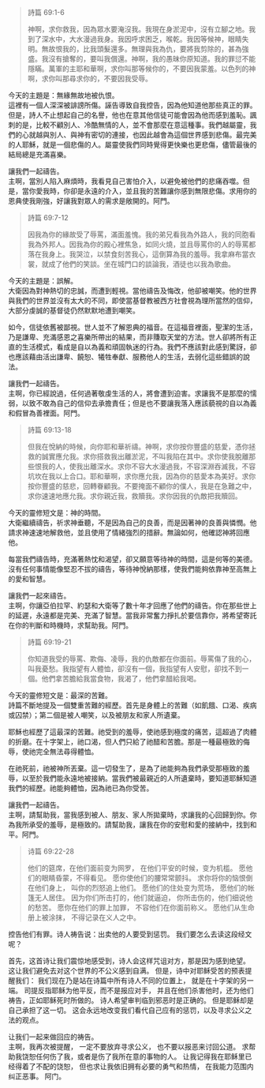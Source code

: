 > 詩篇 69:1-6
> 
> 神啊，求你救我，因為眾水要淹沒我。我現在身淤泥中，沒有立腳之地。我到了深水中，大水漫過我身。我因呼求困乏，喉乾。我因等候神，眼睛失明。無故恨我的，比我頭髮還多。無理與我為仇，要將我剪除的，甚為強盛。我沒有搶奪的，要叫我償還。神啊，我的愚昧你原知道。我的罪愆不能隱瞞。萬軍的主耶和華啊，求你叫那等候你的，不要因我蒙羞。以色列的神啊，求你叫那尋求你的，不要因我受辱。

今天的主題是：無緣無故地被仇恨。  
這裡有一個人深深被誹謗所傷。誣告導致自我控告，因為他知道他那些真正的罪。但是，詩人不止想起自己的名譽，他也在意其他信徒可能會因為他而感到羞恥。諷刺的是，比較不顧別人、冷酷無情的人，並不會那麼在意這種事。我們越屬靈，我們的心就越與別人、與神有密切的連接，也因此越會為這個世界感到悲傷。最完美的人耶穌，就是一個悲傷的人。屬靈使我們同時覺得更快樂也更悲傷，儘管最後的結局總是充滿喜樂。

讓我們一起禱告。  
主啊，當別人陷入麻煩時，我看見自己害怕介入，以避免被他們的悲痛吞噬。但是，當你愛我時，你卻是永遠的介入，並且我的苦難讓你感到無限悲傷。求用你的恩典使我剛強，好讓我對眾人的需求是敞開的。阿門。

> 詩篇 69:7-12
> 
> 因我為你的緣故受了辱罵，滿面羞愧。我的弟兄看我為外路人，我的同胞看我為外邦人。因我為你的殿心裡焦急，如同火燒，並且辱罵你的人的辱罵都落在我身上。我哭泣，以禁食刻苦我心，這倒算為我的羞辱。我拿麻布當衣裳，就成了他們的笑談。坐在城門口的談論我，酒徒也以我為歌曲。

今天的主題是：誤解。  
大衛因為對神熱切的忠誠，而遭到輕視。當他禱告及悔改，他卻被嘲笑。他的世界與我們的世界並沒有太大的不同，即使當基督教被西方社會視為理所當然的信仰，大部分虔誠的基督徒仍然默默地遭到嘲笑。

如今，信徒依舊被鄙視。世人並不了解恩典的福音。在這福音裡面，聖潔的生活，乃是謙卑、充滿感恩之喜樂所帶出的結果，而非賺取天堂的方法。世人卻將所有正直的生活模式，看成是自以為義和頑固執迷的行為。我們不應該對此感到驚訝，卻也應該藉由活出謙卑、饒恕、犧牲奉獻、服務他人的生活，去弱化這些錯誤的說法。

讓我們一起禱告。  
主啊，你已經說過，任何過著敬虔生活的人，將會遭到迫害。求讓我不是那麼的懦弱，以致不敢為自己的信仰去承擔責任；但是也不要讓我落入應該藐視的自以為義和假冒為善裡面。阿門。

> 詩篇 69:13-18
> 
> 但我在悅納的時候，向你耶和華祈禱。神啊，求你按你豐盛的慈愛，憑你拯救的誠實應允我。求你搭救我出離淤泥，不叫我陷在其中。求你使我脫離那些恨我的人，使我出離深水。求你不容大水漫過我，不容深淵吞滅我，不容坑坎在我以上合口。耶和華啊，求你應允我，因為你的慈愛本為美好。求你按你豐盛的慈悲，回轉眷顧我。不要掩面不顧你的僕人，我是在急難之中，求你速速地應允我。求你親近我，救贖我。求你因我的仇敵把我贖回。

今天的靈修短文是：神的時間。  
大衛繼續禱告，祈求神垂聽，不是因為自己的良善，而是因著神的良善與憐憫。他請求神速速地解救他，並且使用了情緒強烈的措辭。無論如何，他確認神將回應他。

每當我們禱告時，充滿著熱忱和渴望，卻又願意等待神的時間，這是何等的美德。沒有任何事情能像堅忍不拔的禱告，等待神悅納那樣，使我們能夠依靠神至高無上的愛和智慧。

讓我們一起來禱告。  
主啊，你讓亞伯拉罕、約瑟和大衛等了數十年才回應了他們的禱告。你在那些世上的延遲，永遠都是完美、充滿了智慧。當我非常奮力掙扎於要信靠你，將希望寄託在你的判斷和時機時，求幫助我。阿門。

> 詩篇 69:19-21
> 
> 你知道我受的辱罵、欺侮、凌辱，我的仇敵都在你面前。辱罵傷了我的心，叫我憂愁。我指望有人體恤，卻沒有一個，我指望有人安慰，卻找不到一個。他們拿苦膽給我當食物，我渴了，他們拿醋給我喝。

今天的靈修短文是：最深的苦難。  
詩篇不斷地提及一個雙重苦難的經歷。首先是身體上的苦難（如飢餓、口渴、疾病或囚禁）；第二個是被人嘲笑，以及被朋友和家人所遺棄。

耶穌也經歷了這最深的苦難。祂受到的羞辱，使祂感到極度的痛苦，這超過了肉體的折磨。在十字架上，祂口渴，但人們只給了祂醋和苦膽。那是一種最極致的侮辱，使祂完全無法尋得體恤。

在祂死前，祂被神所丟棄。這一切發生了，是為了祂能夠為我們承受那極致的羞辱，以至於我們能永遠地被接納。當我們被最親近的人所遺棄時，要知道耶穌知道我們的經歷。祂能夠體恤，因為祂已為你受苦。

讓我們一起禱告。  
主啊，請幫助我，當我感到被人、朋友、家人所拋棄時，求讓我的心回歸到你。你為我所承受的羞辱，是極致的。請幫助我，讓我在你的安慰和愛的接納中，找到和平。阿門。

> 诗篇 69:22-28
> 
> 他们的筵席，在他们面前变为网罗，
在他们平安的时候，变为机槛。
愿他们的眼睛昏蒙，不得看见。
愿你使他们的腰常常颤抖。
求你将你的恼恨倒在他们身上，
叫你的烈怒追上他们。
愿他们的住处变为荒场，
愿他们的帐篷无人居住。
因为你们所击打的，他们就逼迫，
你所击伤的，他们细说他的愁苦。
愿你在他们的罪上加罪，
不容他们在你面前称义。
愿他们从生命册上被涂抹，
不得记录在义人之中。

控告他们有罪。诗人祷告说：出卖他的人要受到惩罚。
我们要怎么去读这段经文呢？

首先，这首诗让我们震惊地感受到，诗人会这样咒诅对方，那是因为感到绝望。
这让我们避免去对这个世界的不公义感到自满。
但是，诗中对耶稣受苦的预表提醒我们：
我们现在乃是站在诗篇中所有诗人不同的位置上，
就是在十字架的另一端。
司提反指耶稣为他平反，而不是报应对手，
并且在他们杀害他时，还为他们祷告，正如耶稣死时所做的。
诗人希望审判临到邪恶时是正确的。
但是耶稣却是自己承担了这一切。
这会永远地改变我们看代自己应有的惩罚，以及寻求公义之法的观点。

让我们一起来做回应的祷告。  
主啊，我再次被提醒，
一定不要放弃寻求公义，
也不要以报恶来讨回公道。
求帮助我饶恕任何伤了我，或者是伤了我所在意的事物的人。
让我记得我在耶稣里已经得着了不配的饶恕，
但也求让我依旧拥有必要的勇气和热情，
在我能力范围内纠正恶事。
阿门。

> 

